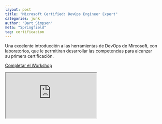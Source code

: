 ```yaml
---
layout: post
title: "Microsoft Certified: DevOps Engineer Expert"
categories: junk
author: "Bart Simpson"
meta: "Springfield"
tag: certificacion
---
```


Una excelente introducción a las herramientas de DevOps de Mircosoft, con laboratorios, que le permitiran desarrollar las competencias para alcanzar su primera certificación. 

[Completar el Workshop](https://docs.microsoft.com/en-us/learn/certifications/devops-engineer/)

<div class="embed-responsive embed-responsive-16by9">
  <iframe class="embed-responsive-item" src="https://docs.microsoft.com/en-us/learn/certifications/devops-engineer/" allowfullscreen></iframe>
</div>
